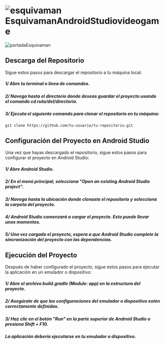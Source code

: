 # ![esquivaman](https://github.com/EduGese/EsquivamanAndroidStudiovideogame/assets/122921699/8fbbb9c1-e9bf-4c6e-af28-37bcd9a9272f) EsquivamanAndroidStudiovideogame
![portadaEsquivaman](https://github.com/EduGese/EsquivamanAndroidStudiovideogame/assets/122921699/f0743c2d-5959-46c0-a561-f7c598e91da0)



## Descarga del Repositorio

  Sigue estos pasos para descargar el repositorio a tu máquina local:

  ##### 1/ Abre tu terminal o línea de comandos.
  
  ##### 2/ Navega hasta el directorio donde deseas guardar el proyecto usando el comando cd ruta/del/directorio.
  
  ##### 3/ Ejecuta el siguiente comando para clonar el repositorio en tu máquina: 
  ```git clone https://github.com/tu-usuario/tu-repositorio.git```
  

## Configuración del Proyecto en Android Studio
  
  Una vez que hayas descargado el repositorio, sigue estos pasos para configurar el proyecto en Android Studio:

   ##### 1/ Abre Android Studio.
  
   ##### 2/ En el menú principal, selecciona "Open an existing Android Studio project".
  
  ##### 3/ Navega hasta la ubicación donde clonaste el repositorio y selecciona la carpeta del proyecto.
  
  ##### 4/ Android Studio comenzará a cargar el proyecto. Esto puede llevar unos momentos.
  
  ##### 5/ Una vez cargado el proyecto, espera a que Android Studio complete la sincronización del proyecto con las dependencias.

## Ejecución del Proyecto
Después de haber configurado el proyecto, sigue estos pasos para ejecutar la aplicación en un emulador o dispositivo:

##### 1/ Abre el archivo build.gradle (Module: app) en la estructura del proyecto.
##### 2/ Asegúrate de que las configuraciones del emulador o dispositivo estén correctamente definidas.
##### 3/ Haz clic en el botón "Run" en la parte superior de Android Studio o presiona Shift + F10.
##### La aplicación debería ejecutarse en tu emulador o dispositivo.
